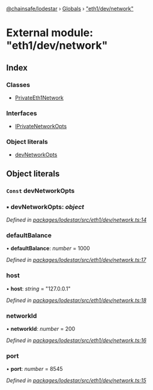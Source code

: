 [@chainsafe/lodestar](../README.md) › [Globals](../globals.md) › ["eth1/dev/network"](_eth1_dev_network_.md)

# External module: "eth1/dev/network"

## Index

### Classes

* [PrivateEth1Network](../classes/_eth1_dev_network_.privateeth1network.md)

### Interfaces

* [IPrivateNetworkOpts](../interfaces/_eth1_dev_network_.iprivatenetworkopts.md)

### Object literals

* [devNetworkOpts](_eth1_dev_network_.md#const-devnetworkopts)

## Object literals

### `Const` devNetworkOpts

### ▪ **devNetworkOpts**: *object*

*Defined in [packages/lodestar/src/eth1/dev/network.ts:14](https://github.com/ChainSafe/lodestar/blob/bbe465408/packages/lodestar/src/eth1/dev/network.ts#L14)*

###  defaultBalance

• **defaultBalance**: *number* = 1000

*Defined in [packages/lodestar/src/eth1/dev/network.ts:17](https://github.com/ChainSafe/lodestar/blob/bbe465408/packages/lodestar/src/eth1/dev/network.ts#L17)*

###  host

• **host**: *string* = "127.0.0.1"

*Defined in [packages/lodestar/src/eth1/dev/network.ts:18](https://github.com/ChainSafe/lodestar/blob/bbe465408/packages/lodestar/src/eth1/dev/network.ts#L18)*

###  networkId

• **networkId**: *number* = 200

*Defined in [packages/lodestar/src/eth1/dev/network.ts:16](https://github.com/ChainSafe/lodestar/blob/bbe465408/packages/lodestar/src/eth1/dev/network.ts#L16)*

###  port

• **port**: *number* = 8545

*Defined in [packages/lodestar/src/eth1/dev/network.ts:15](https://github.com/ChainSafe/lodestar/blob/bbe465408/packages/lodestar/src/eth1/dev/network.ts#L15)*
